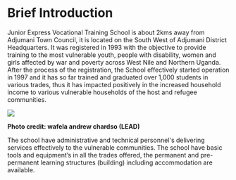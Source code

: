 # Brief Introduction

Junior Express Vocational Training School is about 2kms away from Adjumani Town Council, it is located on the South West of Adjumani District Headquarters. It was registered in 1993 with the objective to provide training to the most vulnerable youth, people with disability, women and girls affected by war and poverty across West Nile and Northern Uganda. After the process of the registration, the School effectively started operation in 1997 and it has so far trained and graduated over 1,000 students in various trades, thus it has impacted positively in the increased household income to various vulnerable households of the host and refugee communities.



![](images/school.jpg)





**Photo credit: wafela andrew chardso (LEAD)**


The school have administrative and technical personnel's delivering services effectively to the vulnerable communities. The school have basic tools and equipment’s in all the trades offered, the permanent and pre-permanent learning structures (building) including accommodation are available.
